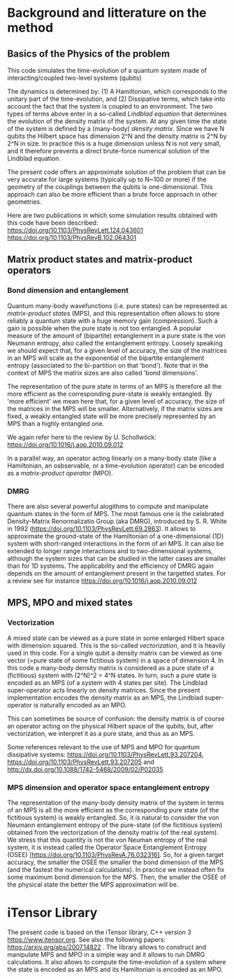 
# Background and litterature on the method

## Basics of the Physics of the problem

This code simulates the time-evolution of a quantum system made of interacting/coupled two-level systems (qubits)

The dynamics is determined by: (1) A Hamiltonian, which corresponds to the unitary part of the time-evolution, and (2) Dissipative terms, which take into account the fact that the system is coupled to an environment.
The two types of terms above enter in a so-called *Lindblad equation* that determines the evolution of the density matrix of the system.
At any given time the state of the system is defined by a (many-body) *density matrix*. Since we have N qubits the Hilbert space has dimension 2^N and the density matrix is 2^N by 2^N in size. In practice this is a huge dimension unless N is not very small, and it therefore prevents a direct brute-force numerical solution of the Lindblad equation.

The present code offers an approximate solution of the problem that can be very accurate for large systems (typically up to N~100 or more) if the geometry of the couplings between the qubits is one-dimensional. This approach can also be more efficient than a brute force approach in other geometries.

Here are two publications in which some simulation results obtained with this code have been described:
https://doi.org/10.1103/PhysRevLett.124.043601
https://doi.org/10.1103/PhysRevB.102.064301

## Matrix product states and matrix-product operators


### Bond dimension and entanglement
Quantum many-body wavefunctions (i.e. pure states) can be represented as *matrix-product states* (MPS), and this representation often allows to store reliably a quantum state with a huge memory gain (compression). Such a gain is possible when the pure state is not too entangled. A popular measure of the amount of (bipartite) entanglement in a pure state is the von Neumann entropy, also called the entanglement entropy.
Loosely speaking we should expect that, for a given level of accuracy, the size of the matrices in an MPS will scale as the exponential of the bipartite entanglement entropy (associated to the bi-partition on that 'bond'). Note that in the context of MPS the matrix sizes are also called 'bond dimensions'.

The representation of the pure state  in terms of an MPS is therefore all the more efficient as the corresponding pure-state is weakly entangled. By 'more efficient' we mean here that, for a given level of accuracy, the size of the matrices in the MPS will be smaller. Alternatively, if the matrix sizes are fixed, a weakly entangled state will be more precisely represented by an MPS than a highly entangled one.

We again refer here to the review by U. Schollwöck: https://doi.org/10.1016/j.aop.2010.09.012

In a parallel way, an operator acting linearly on a many-body state (like a Hamiltonian, an osbservable, or a time-evolution operator) can be encoded as a *matrix-product operator* (MPO).

### DMRG
There are also several powerful alogithms to compute and manipulate quantum states in the form of MPS. The most famous one is the celebrated Density-Matrix Renormalizatio Group (aka DMRG), introduced by S. R. White in 1992 (https://doi.org/10.1103/PhysRevLett.69.2863). It allows to approximate the ground-state of the Hamiltonian of a one-dimensional (1D) system with short-ranged interactions in the form of an MPS. It can also be extended to longer range interactions and to two-dimensional systems, although the system sizes that can be studied in the latter cases are smaller than for 1D systems. The applicability and the efficiency of DMRG again depends on the amount of entanglement present in the targetted states.
For a review see for instance https://doi.org/10.1016/j.aop.2010.09.012

## MPS, MPO and mixed states

### Vectorization

A mixed state can be viewed as a pure state in some enlarged Hibert space with dimension squared. This is the so-called *vectorization*, and it is heavily used in this code. For a single qubit a density matrix can be viewed as one vector (=pure state of some fictitious system) in a space of dimension 4.  In this code a many-body density matrix is considered as a pure state of a (fictitious) system with (2^N)^2 = 4^N states.  In turn, such a pure state is encoded as an MPS (of a system with 4 states per site).  The Lindblad super-operator acts linearly on density matrices. Since the present implementation encodes the density matrix as an MPS, the Lindblad super-operator is naturally encoded as an MPO.

This can sometimes be source of confusion: the density matrix is of course an operator acting on the physical Hilbert space of the qubits, but, after vectorization, we interpret it as a pure state, and thus as an MPS.

Some references relevant to the use of MPS and MPO for quantum dissipative systems: https://doi.org/10.1103/PhysRevLett.93.207204, https://doi.org/10.1103/PhysRevLett.93.207205 and http://dx.doi.org/10.1088/1742-5468/2009/02/P02035


### MPS dimension and operator space entanglement entropy

The representation of the many-body density matrix of the system in terms of an MPS is all the more efficient as the corresponding pure state (of the fictitious system) is weakly entangled.  So, it is natural to consider the  von Neumann entanglement entropy of the pure-state (of the fictitious system) obtained from the vectorization of the density matrix (of the real system). We stress that this quantity is not the von Neuman entropy of the real system, it is instead called the Operator Space Entanglement Entropy (OSEE) [https://doi.org/10.1103/PhysRevA.76.032316]. So, for a given target accuracy, the smaller the OSEE the smaller the bond dimension of the MPS (and the fastest the numerical calculations). In practice we instead often fix some maximum bond dimension for the MPS. Then,  the  smaller the OSEE of the physical state the better the MPS approximation will be.

# iTensor Library

The present code is based on the iTensor library, C++ version 3 https://www.itensor.org.
See also the following papers: https://arxiv.org/abs/2007.14822 . The library allows to construct and manipulate MPS and MPO in a simple way and it allows to run DMRG calculations. It also allows to compute the time-evolution of a system where the state is encoded as an MPS and its Hamiltonian is encoded as an MPO.

